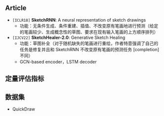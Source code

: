 ## Article

- `[ICLR18]` **SketchRNN**: A neural representation of sketch drawings
  - 功能：无条件生成、条件重建、插值、不改变原有笔画地进行预测（给定的笔画较少、生成概念性的草图、要求在现有输入笔画的上方顺序排列）
- `[IJCV22]` **SketchHealer-2.0**: Generative Sketch Healing
  - 功能：草图补全（对于随机缺失的笔画进行重绘，作者特意强调了自己的任务是修复并且和 SketchRNN 不改变原有笔画的预测任务 [completion] 不同）
  - GCN-based encoder，LSTM decoder





## 定量评估指标





## 数据集

- QuickDraw 